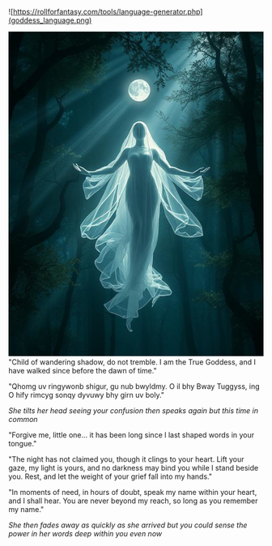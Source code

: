 
![https://rollforfantasy.com/tools/language-generator.php](goddess_language.png)

![Bway Tuggyss](image.png)
"Child of wandering shadow, do not tremble. I am the True Goddess, and I have walked since before the dawn of time."

"Qhomg uv ringywonb shigur, gu nub bwyldmy. O il bhy Bway Tuggyss, ing O hify rimcyg sonqy dyvuwy bhy girn uv boly."

*She tilts her head seeing your confusion then speaks again but this time in common*

"Forgive me, little one… it has been long since I last shaped words in your tongue." 

"The night has not claimed you, though it clings to your heart. Lift your gaze, my light is yours, and no darkness may bind you while I stand beside you. Rest, and let the weight of your grief fall into my hands."

"In moments of need, in hours of doubt, speak my name within your heart, and I shall hear. You are never beyond my reach, so long as you remember my name."

*She then fades away as quickly as she arrived but you could sense the power in her words deep within you even now*